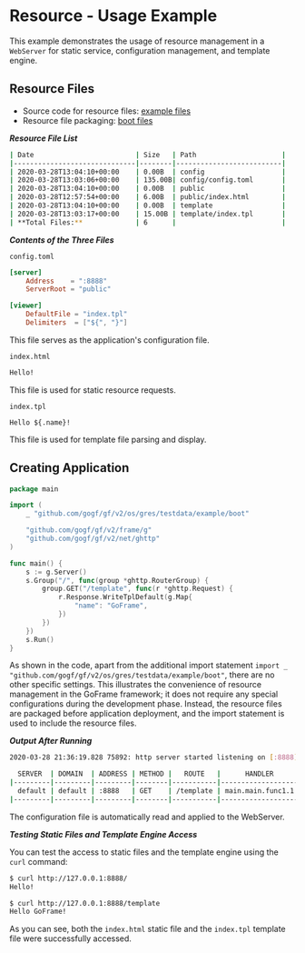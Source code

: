 # Resource - Usage Example

This example demonstrates the usage of resource management in a `WebServer` for static service, configuration management, and template engine.

## Resource Files

- Source code for resource files: [example files](https://github.com/gogf/gf/tree/master/os/gres/testdata/example/files)
- Resource file packaging: [boot files](https://github.com/gogf/gf/tree/master/os/gres/testdata/example/boot)

***Resource File List***

```bash
| Date                         | Size   | Path                     |
|------------------------------|--------|--------------------------|
| 2020-03-28T13:04:10+00:00    | 0.00B  | config                   |
| 2020-03-28T13:03:06+00:00    | 135.00B| config/config.toml       |
| 2020-03-28T13:04:10+00:00    | 0.00B  | public                   |
| 2020-03-28T12:57:54+00:00    | 6.00B  | public/index.html        |
| 2020-03-28T13:04:10+00:00    | 0.00B  | template                 |
| 2020-03-28T13:03:17+00:00    | 15.00B | template/index.tpl       |
| **Total Files:**             | 6      |                          |
```

***Contents of the Three Files***

`config.toml`

```toml
[server]
    Address    = ":8888"
    ServerRoot = "public"

[viewer]
    DefaultFile = "index.tpl"
    Delimiters  = ["${", "}"]
```

This file serves as the application's configuration file.

`index.html`

```html
Hello!
```

This file is used for static resource requests.

`index.tpl`

```tpl
Hello ${.name}!
```

This file is used for template file parsing and display.

## Creating Application

```go
package main

import (
    _ "github.com/gogf/gf/v2/os/gres/testdata/example/boot"

    "github.com/gogf/gf/v2/frame/g"
    "github.com/gogf/gf/v2/net/ghttp"
)

func main() {
    s := g.Server()
    s.Group("/", func(group *ghttp.RouterGroup) {
        group.GET("/template", func(r *ghttp.Request) {
            r.Response.WriteTplDefault(g.Map{
                "name": "GoFrame",
            })
        })
    })
    s.Run()
}
```

As shown in the code, apart from the additional import statement `import _ "github.com/gogf/gf/v2/os/gres/testdata/example/boot"`, there are no other specific settings. This illustrates the convenience of resource management in the GoFrame framework; it does not require any special configurations during the development phase. Instead, the resource files are packaged before application deployment, and the import statement is used to include the resource files.

***Output After Running***

```bash
2020-03-28 21:36:19.828 75892: http server started listening on [:8888]

  SERVER  | DOMAIN  | ADDRESS | METHOD |   ROUTE   |      HANDLER      | MIDDLEWARE
|---------|---------|---------|--------|-----------|-------------------|------------|
  default | default | :8888   | GET    | /template | main.main.func1.1 |
|---------|---------|---------|--------|-----------|-------------------|------------|
```

The configuration file is automatically read and applied to the WebServer.

***Testing Static Files and Template Engine Access***

You can test the access to static files and the template engine using the `curl` command:

```bash
$ curl http://127.0.0.1:8888/
Hello!

$ curl http://127.0.0.1:8888/template
Hello GoFrame!
```

As you can see, both the `index.html` static file and the `index.tpl` template file were successfully accessed.
